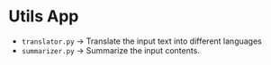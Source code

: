 # Utils App

- ` translator.py ` -> Translate the input text into different languages
- ` summarizer.py ` -> Summarize the input contents.
